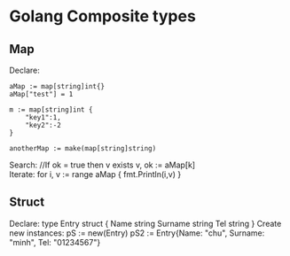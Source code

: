 # Golang Composite types

## Map
Declare: 

    aMap := map[string]int{} 
    aMap["test"] = 1 

    m := map[string]int {
        "key1":1,
        "key2":-2
    }

    anotherMap := make(map[string]string) 
    
Search: 
    //If ok = true then v exists 
    v, ok := aMap[k]  
Iterate: 
    for i, v := range aMap { 
        fmt.Println(i,v) 
    } 
## Struct
Declare:
    type Entry struct {
        Name string
        Surname string
        Tel string
    }
Create new instances:
    pS := new(Entry)
    pS2 := Entry{Name: "chu", Surname: "minh", Tel: "01234567"}

